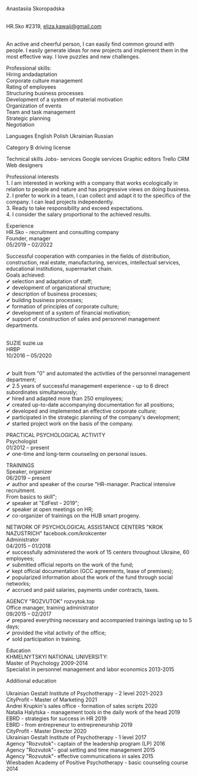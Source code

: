
Anastasiia Skoropadska

</br> HR.Sko #2319, eliza.kawaii@gmail.com

</br>An active and cheerful person, I can easily find common ground with people. I easily generate ideas for new projects and implement them in the most effective way. I love puzzles and new challenges.

Professional skills:
</br>Hiring andadaptation
</br>Corporate culture management
</br>Rating of employees 
</br>Structuring business processes 
</br>Development of a system of material motivation
</br>Organization of events
</br>Team and task management
</br>Strategic planning
</br>Negotiation
 
Languages
English
Polish
Ukrainian
Russian
 
Category B driving license

Technical skills
Jobs- services
Google services
Graphic editors
Trello
CRM
Web designers

Professional interests
</br>1. I am interested in working with a company that works ecologically in relation to people and nature and has progressive views on doing business.
</br>2. I prefer to work in a team, I can collect and adapt it to the specifics of the company. I can lead projects independently.
</br>3. Ready to take responsibility and exceed expectations.
</br>4. I consider the salary proportional to the achieved results.
 

Experience
</br>HR.Sko - recruitment and consulting company
</br>Founder, manager
</br>05/2019 – 02/2022

Successful cooperation with companies in the fields of distribution, construction, real estate, manufacturing, services, intellectual services, educational institutions, supermarket chain.
</br>Goals achieved:
</br>✔ selection and adaptation of staff;
</br>✔ development of organizational structure;
</br>✔ description of business processes;
</br>✔ building business processes;
</br>✔ formation of principles of corporate culture;
</br>✔ development of a system of financial motivation;
</br>✔ support of construction of sales and personnel management departments.


</br>SUZIE suzie.ua 
</br>HRBP
</br>10/2016 – 05/2020 

</br>✔ built from "0" and automated the activities of the personnel management
department;
</br>✔ 2.5 years of successful management experience - up to 6 direct subordinates
simultaneously;
</br>✔ hired and adapted more than 250 employees;
</br>✔ created up-to-date accompanying documentation for all positions;
</br>✔ developed and implemented an effective corporate culture;
</br>✔ participated in the strategic planning of the company's development;
</br>✔ started project work on the basis of the company.


PRACTICAL PSYCHOLOGICAL ACTIVITY
</br>Psychologist
</br>01/2012 – present
</br>✔ one-time and long-term counseling on personal issues.


TRAININGS
</br>Speaker, organizer
</br>06/2019 – present
</br>✔ author and speaker of the course "HR-manager. Practical intensive recruitment.
</br>From basics to skill";
</br>✔ speaker at "EdFest - 2019";
</br>✔ speaker at open meetings on HR;
</br>✔ co-organizer of trainings on the HUB smart progeny.


NETWORK OF PSYCHOLOGICAL ASSISTANCE CENTERS "KROK NAZUSTRICH" facebook.com/krokcenter 
</br>Administrator
</br>04/2015 – 01/2018
</br>✔ successfully administered the work of 15 centers throughout Ukraine, 60 employees;
</br>✔ submitted official reports on the work of the fund;
</br>✔ kept official documentation (GCC agreements, lease of premises);
</br>✔ popularized information about the work of the fund through social networks;
</br>✔ accrued and paid salaries, payments under contracts, taxes.


AGENCY "ROZVUTOK" rozvytok.top
</br>Office manager, training administrator
</br>09/2015 – 02/2017
</br>✔ prepared everything necessary and accompanied trainings lasting up to 5 days;
</br>✔ provided the vital activity of the office;
</br>✔ sold participation in training.


Education
</br>KHMELNYTSKYI NATIONAL UNIVERSITY:
</br>Master of Psychology 2009-2014
</br>Specialist in personnel management and labor economics 2013-2015


Additional education 
</br>
</br>Ukrainian Gestalt Institute of Psychotherapy - 2 level 2021-2023
</br>CityProfit – Master of Marketing 2021
</br>Andrei Krupkin's sales office - formation of sales scripts 2020
</br>Natalia Halytska - management tools in the daily work of the head 2019
</br>EBRD - strategies for success in HR 2019
</br>EBRD - from entrepreneur to entrepreneurship 2019
</br>CityProfit - Master Director 2020
</br>Ukrainian Gestalt Institute of Psychotherapy - 1 level 2017
</br>Agency "Rozvutok"- captain of the leadership program (LP) 2016
</br>Agency "Rozvutok"- goal setting and time management 2015
</br>Agency "Rozvutok"- effective communications in sales 2015
</br>Wiesbaden Academy of Positive Psychotherapy - basic counseling course 2014
